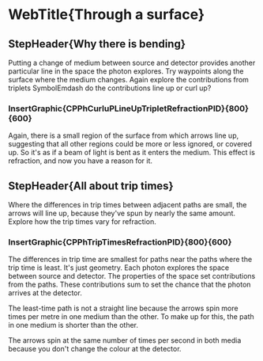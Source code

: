 
# WebTitle{Through a surface}

## StepHeader{Why there is bending}

Putting a change of medium between source and detector provides another particular line in the space the photon explores. Try waypoints along the surface where the medium changes. Again explore the contributions from triplets  SymbolEmdash  do the contributions line up or curl up?

### InsertGraphic{CPPhCurluPLineUpTripletRefractionPID}{800}{600}

Again, there is a small region of the surface from which arrows line up, suggesting that all other regions could be more or less ignored, or covered up. So it's as if a beam of light is bent as it enters the medium. This effect is refraction, and now you have a reason for it.


## StepHeader{All about trip times}

Where the differences in trip times between adjacent paths are small, the arrows will line up, because they've spun by nearly the same amount. Explore how the trip times vary for refraction.


### InsertGraphic{CPPhTripTimesRefractionPID}{800}{600}

The differences in trip time are smallest for paths near the paths where the trip time is least. It's just geometry. Each photon explores the space between source and detector. The properties of the space set contributions from the paths. These contributions sum to set the chance that the photon arrives at the detector.

The least-time path is not a straight line because the arrows spin more times per metre in one medium than the other. To make up for this, the path in one medium is shorter than the other.

The arrows spin at the same number of times per second in both media because you don't change the colour at the detector.
